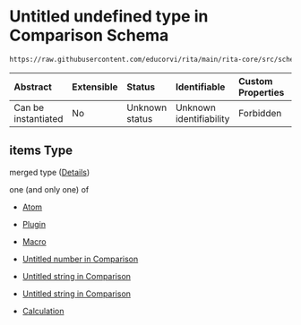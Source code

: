 # Untitled undefined type in Comparison Schema

```txt
https://raw.githubusercontent.com/educorvi/rita/main/rita-core/src/schema/comparison.json#/properties/arguments/items
```



| Abstract            | Extensible | Status         | Identifiable            | Custom Properties | Additional Properties | Access Restrictions | Defined In                                                                   |
| :------------------ | :--------- | :------------- | :---------------------- | :---------------- | :-------------------- | :------------------ | :--------------------------------------------------------------------------- |
| Can be instantiated | No         | Unknown status | Unknown identifiability | Forbidden         | Allowed               | none                | [comparison.json\*](../../src/schema/comparison.json "open original schema") |

## items Type

merged type ([Details](comparison-properties-arguments-items.md))

one (and only one) of

*   [Atom](atom.md "check type definition")

*   [Plugin](plugin.md "check type definition")

*   [Macro](macro.md "check type definition")

*   [Untitled number in Comparison](comparison-properties-arguments-items-oneof-3.md "check type definition")

*   [Untitled string in Comparison](comparison-properties-arguments-items-oneof-4.md "check type definition")

*   [Untitled string in Comparison](comparison-properties-arguments-items-oneof-5.md "check type definition")

*   [Calculation](calculation.md "check type definition")
